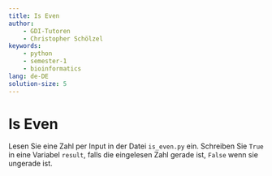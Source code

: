 ```yaml
---
title: Is Even
author:
    - GDI-Tutoren
    - Christopher Schölzel
keywords:
    - python
    - semester-1
    - bioinformatics
lang: de-DE
solution-size: 5
---
```


# Is Even

Lesen Sie eine Zahl per Input in der Datei `is_even.py` ein. Schreiben Sie `True` in eine Variabel `result`, falls die eingelesen Zahl gerade ist, `False` wenn sie ungerade ist.